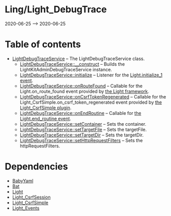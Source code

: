 Ling/Light_DebugTrace
================
2020-06-25 --> 2020-06-25




Table of contents
===========

- [LightDebugTraceService](https://github.com/lingtalfi/Light_DebugTrace/blob/master/doc/api/Ling/Light_DebugTrace/Service/LightDebugTraceService.md) &ndash; The LightDebugTraceService class.
    - [LightDebugTraceService::__construct](https://github.com/lingtalfi/Light_DebugTrace/blob/master/doc/api/Ling/Light_DebugTrace/Service/LightDebugTraceService/__construct.md) &ndash; Builds the LightKitAdminDebugTraceService instance.
    - [LightDebugTraceService::initialize](https://github.com/lingtalfi/Light_DebugTrace/blob/master/doc/api/Ling/Light_DebugTrace/Service/LightDebugTraceService/initialize.md) &ndash; Listener for the [Light.initialize_1 event](https://github.com/lingtalfi/Light/blob/master/personal/mydoc/pages/events.md).
    - [LightDebugTraceService::onRouteFound](https://github.com/lingtalfi/Light_DebugTrace/blob/master/doc/api/Ling/Light_DebugTrace/Service/LightDebugTraceService/onRouteFound.md) &ndash; Callable for the Light.on_route_found event provided by [the Light framework](https://github.com/lingtalfi/Light).
    - [LightDebugTraceService::onCsrfTokenRegenerated](https://github.com/lingtalfi/Light_DebugTrace/blob/master/doc/api/Ling/Light_DebugTrace/Service/LightDebugTraceService/onCsrfTokenRegenerated.md) &ndash; Callable for the Light_CsrfSimple.on_csrf_token_regenerated event provided by [the Light_CsrfSimple plugin](Light_CsrfSimple).
    - [LightDebugTraceService::onEndRoutine](https://github.com/lingtalfi/Light_DebugTrace/blob/master/doc/api/Ling/Light_DebugTrace/Service/LightDebugTraceService/onEndRoutine.md) &ndash; Callable for [the Light.end_routine event](https://github.com/lingtalfi/Light/blob/master/personal/mydoc/pages/events.md).
    - [LightDebugTraceService::setContainer](https://github.com/lingtalfi/Light_DebugTrace/blob/master/doc/api/Ling/Light_DebugTrace/Service/LightDebugTraceService/setContainer.md) &ndash; Sets the container.
    - [LightDebugTraceService::setTargetFile](https://github.com/lingtalfi/Light_DebugTrace/blob/master/doc/api/Ling/Light_DebugTrace/Service/LightDebugTraceService/setTargetFile.md) &ndash; Sets the targetFile.
    - [LightDebugTraceService::setTargetDir](https://github.com/lingtalfi/Light_DebugTrace/blob/master/doc/api/Ling/Light_DebugTrace/Service/LightDebugTraceService/setTargetDir.md) &ndash; Sets the targetDir.
    - [LightDebugTraceService::setHttpRequestFilters](https://github.com/lingtalfi/Light_DebugTrace/blob/master/doc/api/Ling/Light_DebugTrace/Service/LightDebugTraceService/setHttpRequestFilters.md) &ndash; Sets the httpRequestFilters.


Dependencies
============
- [BabyYaml](https://github.com/lingtalfi/BabyYaml)
- [Bat](https://github.com/lingtalfi/Bat)
- [Light](https://github.com/lingtalfi/Light)
- [Light_CsrfSession](https://github.com/lingtalfi/Light_CsrfSession)
- [Light_CsrfSimple](https://github.com/lingtalfi/Light_CsrfSimple)
- [Light_Events](https://github.com/lingtalfi/Light_Events)


